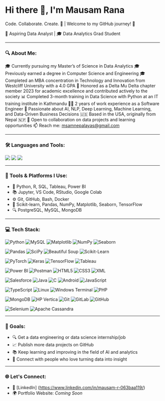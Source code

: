 # Hi there 👋, I'm Mausam Rana
Code. Collaborate. Create. 🚀 | Welcome to my GitHub journey! 🌟

🚀 Aspiring Data Analyst | 🎓 Data Analytics Grad Student   

---

### 🔍 About Me:
🎓 Currently pursuing my Master’s of Science in Data Analytics
🎓 Previously earned a degree in Computer Science and Engineering
🎓 Completed an MBA concentration in Technology and Innovation from Westcliff University with a 4.0 GPA
🏅 Honored as a Delta Mu Delta chapter member 2023 for academic excellence and contributed actively to the society
📊 Completed 3-month training in Data Science with Python at an IT training institute in Kathmandu
👨‍💻 2 years of work experience as a Software Engineer
🧠 Passionate about AI, NLP, Deep Learning, Machine Learning, and Data-Driven Business Decisions
🇺🇸 Based in the USA, originally from Nepal 🇳🇵
🤝 Open to collaboration on data projects and learning opportunities
📫 Reach me: msamnepalayas@gmail.com

---

### 🛠️ Languages and Tools:

<img src="https://skillicons.dev/icons?i=python,r,java,javascript,html,css,react,nodejs,mysql,postgresql,mongodb,git,github,docker,tensorflow,vscode,linux&perline=9" />

<img src="https://img.shields.io/badge/Power%20BI-F2C811?style=for-the-badge&logo=powerbi&logoColor=black"/>
<img src="https://img.shields.io/badge/Tableau-E97627?style=for-the-badge&logo=tableau&logoColor=white"/>

---

### 💼 Tools & Platforms I Use:

- 🧪 Python, R, SQL, Tableau, Power BI  
- 📚 Jupyter, VS Code, RStudio, Google Colab  
- ⚙️ Git, GitHub, Bash, Docker  
- 🧠 Scikit-learn, Pandas, NumPy, Matplotlib, Seaborn, TensorFlow  
- 🔍 PostgreSQL, MySQL, MongoDB

---

### 💻 Tech Stack:

![Python](https://img.shields.io/badge/-Python-3670A0?style=for-the-badge&logo=python&logoColor=ffdd54)
![MySQL](https://img.shields.io/badge/-MySQL-4479A1?style=for-the-badge&logo=mysql&logoColor=white)
![Matplotlib](https://img.shields.io/badge/-Matplotlib-11557c?style=for-the-badge&logo=matplotlib&logoColor=white)
![NumPy](https://img.shields.io/badge/-NumPy-013243?style=for-the-badge&logo=numpy&logoColor=white)
![Seaborn](https://img.shields.io/badge/-Seaborn-F56400?style=for-the-badge&logo=seaborn&logoColor=white)

![Pandas](https://img.shields.io/badge/-Pandas-150458?style=for-the-badge&logo=pandas&logoColor=white)
![SciPy](https://img.shields.io/badge/-SciPy-8CAAE6?style=for-the-badge&logo=scipy&logoColor=white)
![Beautiful Soup](https://img.shields.io/badge/-Beautiful--Soup-FF6F61?style=for-the-badge&logo=beautifulsoup&logoColor=white)
![Scikit-Learn](https://img.shields.io/badge/-Scikit--Learn-F7931E?style=for-the-badge&logo=scikitlearn&logoColor=white)

![PyTorch](https://img.shields.io/badge/-PyTorch-EE4C2C?style=for-the-badge&logo=pytorch&logoColor=white)
![Keras](https://img.shields.io/badge/-Keras-D00000?style=for-the-badge&logo=keras&logoColor=white)
![TensorFlow](https://img.shields.io/badge/-TensorFlow-FF6F00?style=for-the-badge&logo=tensorflow&logoColor=white)
![Tableau](https://img.shields.io/badge/-Tableau-E97627?style=for-the-badge&logo=tableau&logoColor=white)

![Power BI](https://img.shields.io/badge/-Power%20BI-F2C811?style=for-the-badge&logo=powerbi&logoColor=black)
![Postman](https://img.shields.io/badge/-Postman-FF6C37?style=for-the-badge&logo=postman&logoColor=white)
![HTML5](https://img.shields.io/badge/-HTML5-E34F26?style=for-the-badge&logo=html5&logoColor=white)
![CSS3](https://img.shields.io/badge/-CSS3-1572B6?style=for-the-badge&logo=css3&logoColor=white)
![XML](https://img.shields.io/badge/-XML-0060AC?style=for-the-badge&logo=xml&logoColor=white)

![Salesforce](https://img.shields.io/badge/-Salesforce-00A1E0?style=for-the-badge&logo=salesforce&logoColor=white)
![Java](https://img.shields.io/badge/-Java-007396?style=for-the-badge&logo=java&logoColor=white)
![C](https://img.shields.io/badge/-C-A8B9CC?style=for-the-badge&logo=c&logoColor=white)
![Android](https://img.shields.io/badge/-Android-3DDC84?style=for-the-badge&logo=android&logoColor=white)
![JavaScript](https://img.shields.io/badge/-JavaScript-F7DF1E?style=for-the-badge&logo=javascript&logoColor=black)

![TypeScript](https://img.shields.io/badge/-TypeScript-3178C6?style=for-the-badge&logo=typescript&logoColor=white)
![Linux](https://img.shields.io/badge/-Linux-FCC624?style=for-the-badge&logo=linux&logoColor=black)
![Windows Terminal](https://img.shields.io/badge/-Windows_Terminal-0078D6?style=for-the-badge&logo=windows&logoColor=white)
![PHP](https://img.shields.io/badge/-PHP-777BB4?style=for-the-badge&logo=php&logoColor=white)

![MongoDB](https://img.shields.io/badge/-MongoDB-47A248?style=for-the-badge&logo=mongodb&logoColor=white)
![HP Vertica](https://img.shields.io/badge/-HP_Vertica-004182?style=for-the-badge&logo=vertica&logoColor=white)
![Git](https://img.shields.io/badge/-Git-F05032?style=for-the-badge&logo=git&logoColor=white)
![GitLab](https://img.shields.io/badge/-GitLab-FCA121?style=for-the-badge&logo=gitlab&logoColor=white)
![GitHub](https://img.shields.io/badge/-GitHub-181717?style=for-the-badge&logo=github&logoColor=white)

![Selenium](https://img.shields.io/badge/-Selenium-43B02A?style=for-the-badge&logo=selenium&logoColor=white)
![Apache Cassandra](https://img.shields.io/badge/-Apache_Cassandra-1283A1?style=for-the-badge&logo=apachecassandra&logoColor=white)



---

### 🎯 Goals:

- 🔍 Get a data engineering or data science internship/job
- 📈 Publish more data projects on GitHub
- 📚 Keep learning and improving in the field of AI and analytics
- 🤝 Connect with people who love turning data into insight

---

### 🌐 Let's Connect:

- 💼 [LinkedIn] (https://www.linkedin.com/in/mausam-r-063baa119/) 
- 🌍 Portfolio Website: *Coming Soon*
